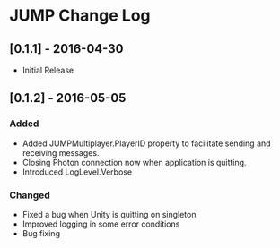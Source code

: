 # JUMP Change Log

## [0.1.1] - 2016-04-30
- Initial Release

## [0.1.2] - 2016-05-05
### Added
- Added JUMPMultiplayer.PlayerID property to facilitate sending and receiving messages.
- Closing Photon connection now when application is quitting.
- Introduced LogLevel.Verbose

### Changed
- Fixed a bug when Unity is quitting on singleton
- Improved logging in some error conditions
- Bug fixing
